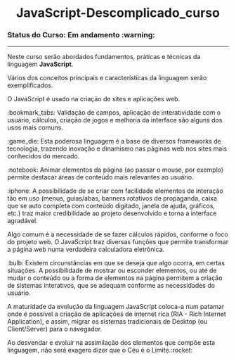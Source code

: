 <h1 align="center"> JavaScript-Descomplicado_curso</h1> 
<h3>Status do Curso: Em andamento :warning: </h3>
<hr>
<p>Neste curso serão abordados fundamentos, práticas e técnicas da linguagem <b>JavaScript</b>.</p>
<p>Vários dos conceitos principais e características da linguagem serão exemplificados.</p>
<p>O JavaScript é usado na criação de sites e aplicações web. </p>
<p> :bookmark_tabs: Validação de campos, aplicação de interatividade com o usuário, cálculos, criação de jogos e melhoria da interface são alguns dos usos mais comuns.</p>
<p> :game_die: Esta poderosa linguagem é a base de diversos frameworks de tecnologia, trazendo inovação e dinamismo nas páginas web nos sites mais conhecidos do mercado.</p>
<p>:notebook: Animar elementos da página (ao passar o mouse, por exemplo) permite destacar áreas de conteúdo mais relevantes ao usuário.</p>
<p> :iphone: A possibilidade de se criar com facilidade elementos de interação tão em uso (menus, guias/abas, banners rotativos de propaganda, caixa que se auto completa com conteúdo digitado, janela de ajuda, gráficos, etc.) traz maior credibilidade ao projeto desenvolvido e torna a interface agradável.</p>
<p>Algo comum é a necessidade de se fazer cálculos rápidos, conforme o foco do projeto web. O JavaScript traz diversas funções que permite transformar a página web numa verdadeira calculadora eletrônica. </p>
<p>:bulb: Existem circunstâncias em que se deseja que algo ocorra, em certas situações. A possibilidade de mostrar ou esconder elementos, ou até de mudar o conteúdo ou a forma de elementos na página permitem a criação de sistemas interativos, que se adequam conforme as necessidades do usuário.</p>
<p>A maturidade da evolução da linguagem JavaScript coloca-a num patamar onde é possível a criação de aplicações de internet rica (RIA - Rich Internet Application), e assim, migrar os sistemas tradicionais de Desktop (ou Client/Server) para o navegador. </p>
<p> Ao desvendar e evoluir na assimilação dos elementos que compõe esta linguagem, não será exagero dizer que o Céu é o Limite.:rocket: </p>
